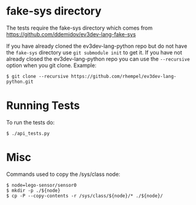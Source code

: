# fake-sys directory
The tests require the fake-sys directory which comes from
https://github.com/ddemidov/ev3dev-lang-fake-sys

If you have already cloned the ev3dev-lang-python repo but do not have the
`fake-sys` directory use `git submodule init` to get it.  If you have not
already closed the ev3dev-lang-python repo you can use the `--recursive` option
when you git clone.  Example:

```
$ git clone --recursive https://github.com/rhempel/ev3dev-lang-python.git
```

# Running Tests
To run the tests do:
```
$ ./api_tests.py
```

# Misc
Commands used to copy the /sys/class node:

```
$ node=lego-sensor/sensor0
$ mkdir -p ./${node}
$ cp -P --copy-contents -r /sys/class/${node}/* ./${node}/
```
